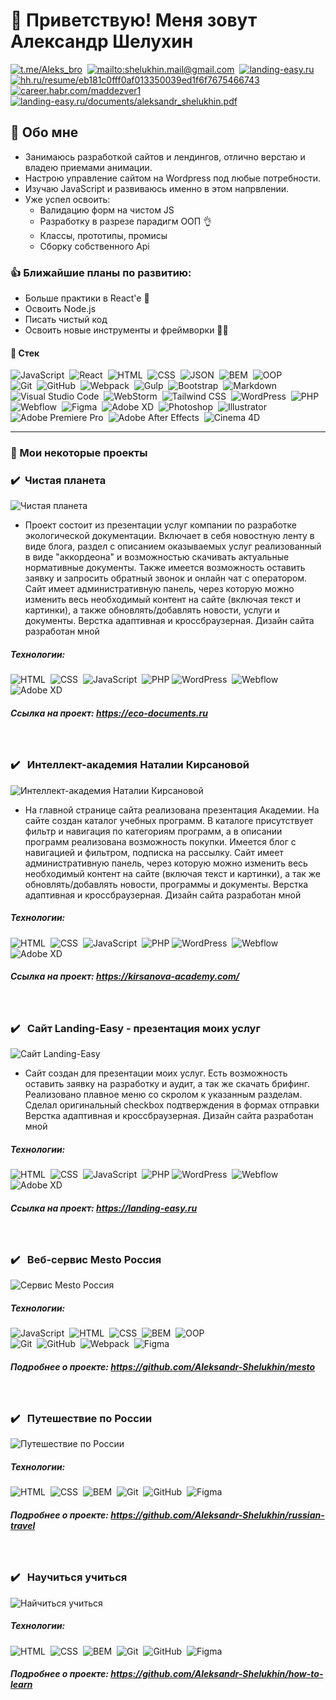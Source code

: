 # 🖖&nbsp;Приветствую! Меня зовут Александр Шелухин

[![t.me/Aleks_bro](https://landing-easy.ru/images/telegram-icon.svg)](https://t.me/Aleks_bro)&nbsp;
[![mailto:shelukhin.mail@gmail.com](https://landing-easy.ru/images/email-icon.svg)](mailto:shelukhin.mail@gmail.com)&nbsp;
[![landing-easy.ru](https://landing-easy.ru/images/web_site_icon.svg)](https://landing-easy.ru/)&nbsp;
[![hh.ru/resume/eb181c0fff0af013350039ed1f6f7675466743](https://landing-easy.ru/images/head_hunter_icon.svg)](https://hh.ru/resume/eb181c0fff0af013350039ed1f6f7675466743)&nbsp;
[![career.habr.com/maddezver1](https://landing-easy.ru/images/carer-habr_icon.svg)](https://career.habr.com/maddezver1)&nbsp;
[![landing-easy.ru/documents/aleksandr_shelukhin.pdf](https://landing-easy.ru/images/my-cv-icon.svg)](https://landing-easy.ru/documents/Aleksandr_Shelukhin.pdf)



## 🤗 Обо мне
* Занимаюсь разработкой сайтов и лендингов, отлично верстаю и владею приемами анимации.
* Настрою управление сайтом на Wordpress под любые потребности.
* Изучаю JavaScript и развиваюсь именно в этом напрвлении. 
* Уже успел освоить:
    - Валидацию форм на чистом JS
    - Разработку в разрезе парадигм ООП 👌
    - Классы, прототипы, промисы
    - Сборку собственного Api



 ### 👍 Ближайшие планы по развитию:
* Больше практики в React'e 🚀
* Освоить Node.js
* Писать чистый код
* Освоить новые инструменты и фреймворки 🧙‍♂️

 #### 🔧 Стек
![JavaScript](https://img.shields.io/badge/-JavaScript-05122A?style=flat&logo=javascript)&nbsp;
![React](https://img.shields.io/badge/-React-05122A?style=flat&logo=react)&nbsp;
![HTML](https://img.shields.io/badge/-HTML-05122A?style=flat&logo=HTML5)&nbsp;
![CSS](https://img.shields.io/badge/-CSS-05122A?style=flat&logo=CSS3&logoColor=1572B6)&nbsp;
![JSON](https://img.shields.io/badge/-JSON-05122A?style=flat&logo=JSON)&nbsp;
![BEM](https://img.shields.io/badge/-BEM-05122A?style=flat&logo=BEM)&nbsp;
![OOP](https://img.shields.io/badge/-ООП-05122A?style=flat&logo=StackShare&logoColor=green)\
![Git](https://img.shields.io/badge/-Git-05122A?style=flat&logo=git)&nbsp;
![GitHub](https://img.shields.io/badge/-GitHub-05122A?style=flat&logo=github)&nbsp;
![Webpack](https://img.shields.io/badge/-Webpack-05122A?style=flat&logo=Webpack)&nbsp;
![Gulp](https://img.shields.io/badge/-Gulp-05122A?style=flat&logo=gulp)&nbsp;
![Bootstrap](https://img.shields.io/badge/-Bootstrap-05122A?style=flat&logo=bootstrap)&nbsp;
![Markdown](https://img.shields.io/badge/-Markdown-05122A?style=flat&logo=markdown)\
![Visual Studio Code](https://img.shields.io/badge/-Visual%20Studio%20Code-05122A?style=flat&logo=visual-studio-code&logoColor=007ACC)&nbsp;
![WebStorm](https://img.shields.io/badge/-WebStorm-05122A?style=flat&logo=WebStorm&logoColor=05CE78)&nbsp;
![Tailwind CSS](https://img.shields.io/badge/-Tailwind_CSS-05122A?style=flat&logo=TailwindCSS)&nbsp;
![WordPress](https://img.shields.io/badge/-WordPress-05122A?style=flat&logo=WordPress)&nbsp;
![PHP](https://img.shields.io/badge/-PHP-05122A?style=flat&logo=PHP)\
![Webflow](https://img.shields.io/badge/-Webflow-05122A?style=flat&logo=Webflow)&nbsp;
![Figma](https://img.shields.io/badge/-Figma-05122A?style=flat&logo=Figma)&nbsp;
![Adobe XD](https://img.shields.io/badge/-XD-05122A?style=flat&logo=Adobe-XD)&nbsp;
![Photoshop](https://img.shields.io/badge/-Photoshop-05122A?style=flat&logo=adobe-photoshop)&nbsp;
![Illustrator](https://img.shields.io/badge/-Illustrator-05122A?style=flat&logo=adobe-illustrator)\
![Adobe Premiere Pro](https://img.shields.io/badge/-Premiere_Pro-05122A?style=flat&logo=Adobe-Premiere-Pro)&nbsp;
![Adobe After Effects](https://img.shields.io/badge/-After_Effects-05122A?style=flat&logo=Adobe-After-Effects&logoColor=512BD4)&nbsp;
![Cinema 4D](https://img.shields.io/badge/-Cinema_4D-05122A?style=flat&logo=Cinema-4D&logoColor=007ACC)&nbsp;

***
### 📌 Мои некоторые проекты
### ✔️ &nbsp;**Чистая планета** 
![Чистая планета](./assets/eco_main.jpg)
* Проект состоит из презентации услуг компании по разработке экологической документации. 
Включает в себя новостную ленту в виде блога, раздел с описанием оказываемых услуг реализованный в виде "аккордеона" и возможностью скачивать актуальные нормативные документы. Также имеется возможность оставить заявку и запросить обратный звонок и онлайн чат с оператором. 
Сайт имеет административную панель, через которую можно изменить весь необходимый контент на сайте (включая текст и картинки), 
а также обновлять/добавлять новости, услуги и документы.
Верстка адаптивная и кроссбраузерная. Дизайн сайта разработан мной

##### Технологии: 
![HTML](https://img.shields.io/badge/-HTML-05122A?style=flat&logo=HTML5)&nbsp;
![CSS](https://img.shields.io/badge/-CSS-05122A?style=flat&logo=CSS3&logoColor=1572B6)&nbsp;
![JavaScript](https://img.shields.io/badge/-JavaScript-05122A?style=flat&logo=javascript)&nbsp;
![PHP](https://img.shields.io/badge/-PHP-05122A?style=flat&logo=PHP)
![WordPress](https://img.shields.io/badge/-WordPress-05122A?style=flat&logo=WordPress)&nbsp;
![Webflow](https://img.shields.io/badge/-Webflow-05122A?style=flat&logo=Webflow)&nbsp;
![Adobe XD](https://img.shields.io/badge/-XD-05122A?style=flat&logo=Adobe-XD)&nbsp;

##### Ссылка на проект: https://eco-documents.ru
  &nbsp;
 

### ✔️ &nbsp; **Интеллект-академия Наталии Кирсановой** 
![Интеллект-академия Наталии Кирсановой](./assets/kirs_main.jpg)
* На главной странице сайта реализована презентация Академии. На сайте создан каталог учебных программ. В каталоге присутствует фильтр и навигация по категориям программ, а в описании программ реализована возможность покупки. Имеется блог с навигацией и фильтром, подписка на рассылку. Сайт имеет административную панель, через которую можно изменить весь необходимый контент на сайте (включая текст и картинки), а так же обновлять/добавлять новости, программы и документы.
Верстка адаптивная и кроссбраузерная. Дизайн сайта разработан мной

##### Технологии: 
![HTML](https://img.shields.io/badge/-HTML-05122A?style=flat&logo=HTML5)&nbsp;
![CSS](https://img.shields.io/badge/-CSS-05122A?style=flat&logo=CSS3&logoColor=1572B6)&nbsp;
![JavaScript](https://img.shields.io/badge/-JavaScript-05122A?style=flat&logo=javascript)&nbsp;
![PHP](https://img.shields.io/badge/-PHP-05122A?style=flat&logo=PHP)
![WordPress](https://img.shields.io/badge/-WordPress-05122A?style=flat&logo=WordPress)&nbsp;
![Webflow](https://img.shields.io/badge/-Webflow-05122A?style=flat&logo=Webflow)&nbsp;
![Adobe XD](https://img.shields.io/badge/-XD-05122A?style=flat&logo=Adobe-XD)&nbsp;

##### Ссылка на проект: https://kirsanova-academy.com/
  &nbsp;

### ✔️ &nbsp; **Сайт Landing-Easy - презентация моих услуг** 
![Сайт Landing-Easy](./assets/le_main.jpg)
* Сайт создан для презентации моих услуг. Есть возможность оставить заявку на разработку и аудит, а так же скачать брифинг. 
Реализовано плавное меню со скролом к указанным разделам. Сделал оригинальный checkbox подтверждения в формах отправки
Верстка адаптивная и кроссбраузерная. Дизайн сайта разработан мной

##### Технологии: 
![HTML](https://img.shields.io/badge/-HTML-05122A?style=flat&logo=HTML5)&nbsp;
![CSS](https://img.shields.io/badge/-CSS-05122A?style=flat&logo=CSS3&logoColor=1572B6)&nbsp;
![JavaScript](https://img.shields.io/badge/-JavaScript-05122A?style=flat&logo=javascript)&nbsp;
![PHP](https://img.shields.io/badge/-PHP-05122A?style=flat&logo=PHP)
![WordPress](https://img.shields.io/badge/-WordPress-05122A?style=flat&logo=WordPress)&nbsp;
![Webflow](https://img.shields.io/badge/-Webflow-05122A?style=flat&logo=Webflow)&nbsp;
![Adobe XD](https://img.shields.io/badge/-XD-05122A?style=flat&logo=Adobe-XD)&nbsp;

##### Ссылка на проект: https://landing-easy.ru
  &nbsp;

### ✔️ &nbsp; **Веб-сервис Mesto Россия** 
![Сервис Mesto Россия](./assets/mesto.jpg)

##### Технологии: 
![JavaScript](https://img.shields.io/badge/-JavaScript-05122A?style=flat&logo=javascript)&nbsp;
![HTML](https://img.shields.io/badge/-HTML-05122A?style=flat&logo=HTML5)&nbsp;
![CSS](https://img.shields.io/badge/-CSS-05122A?style=flat&logo=CSS3&logoColor=1572B6)&nbsp;
![BEM](https://img.shields.io/badge/-BEM-05122A?style=flat&logo=BEM)&nbsp;
![OOP](https://img.shields.io/badge/-ООП-05122A?style=flat&logo=StackShare&logoColor=green)\
![Git](https://img.shields.io/badge/-Git-05122A?style=flat&logo=git)&nbsp;
![GitHub](https://img.shields.io/badge/-GitHub-05122A?style=flat&logo=github)&nbsp;
![Webpack](https://img.shields.io/badge/-Webpack-05122A?style=flat&logo=Webpack)&nbsp;
![Figma](https://img.shields.io/badge/-Figma-05122A?style=flat&logo=Figma)&nbsp;

##### Подробнее о проекте: https://github.com/Aleksandr-Shelukhin/mesto
  &nbsp;

### ✔️ &nbsp; **Путешествие по России** 
![Путешествие по России](./assets/ru-travel_main.jpg)

##### Технологии: 
![HTML](https://img.shields.io/badge/-HTML-05122A?style=flat&logo=HTML5)&nbsp;
![CSS](https://img.shields.io/badge/-CSS-05122A?style=flat&logo=CSS3&logoColor=1572B6)&nbsp;
![BEM](https://img.shields.io/badge/-BEM-05122A?style=flat&logo=BEM)&nbsp;
![Git](https://img.shields.io/badge/-Git-05122A?style=flat&logo=git)&nbsp;
![GitHub](https://img.shields.io/badge/-GitHub-05122A?style=flat&logo=github)&nbsp;
![Figma](https://img.shields.io/badge/-Figma-05122A?style=flat&logo=Figma)&nbsp;

##### Подробнее о проекте: https://github.com/Aleksandr-Shelukhin/russian-travel
  &nbsp;

### ✔️ &nbsp; **Научиться учиться** 
![Найчиться учиться](./assets/how-to_main.jpg)

##### Технологии: 
![HTML](https://img.shields.io/badge/-HTML-05122A?style=flat&logo=HTML5)&nbsp;
![CSS](https://img.shields.io/badge/-CSS-05122A?style=flat&logo=CSS3&logoColor=1572B6)&nbsp;
![BEM](https://img.shields.io/badge/-BEM-05122A?style=flat&logo=BEM)&nbsp;
![Git](https://img.shields.io/badge/-Git-05122A?style=flat&logo=git)&nbsp;
![GitHub](https://img.shields.io/badge/-GitHub-05122A?style=flat&logo=github)&nbsp;
![Figma](https://img.shields.io/badge/-Figma-05122A?style=flat&logo=Figma)&nbsp;

##### Подробнее о проекте: https://github.com/Aleksandr-Shelukhin/how-to-learn
  &nbsp;
